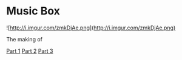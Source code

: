 Music Box
========


![http://i.imgur.com/zmkDjAe.png](http://i.imgur.com/zmkDjAe.png)

The making of

[Part 1](https://www.youtube.com/watch?v=TJ-u14dlECo)
[Part 2](https://www.youtube.com/watch?v=lwU983Qp7f8)
[Part 3](https://www.youtube.com/watch?v=YXlGw2wQia0)
